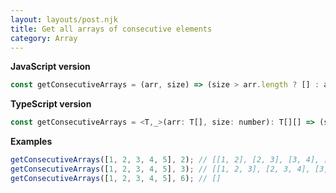 ```yaml
---
layout: layouts/post.njk
title: Get all arrays of consecutive elements
category: Array
---
```


**JavaScript version**

```js
const getConsecutiveArrays = (arr, size) => (size > arr.length ? [] : arr.slice(size - 1).map((_, i) => arr.slice(i, size + i)));
```

**TypeScript version**

```js
const getConsecutiveArrays = <T,_>(arr: T[], size: number): T[][] => (size > arr.length ? [] : arr.slice(size - 1).map((_, i) => arr.slice(i, size + i)));
```

**Examples**

```js
getConsecutiveArrays([1, 2, 3, 4, 5], 2); // [[1, 2], [2, 3], [3, 4], [4, 5]]
getConsecutiveArrays([1, 2, 3, 4, 5], 3); // [[1, 2, 3], [2, 3, 4], [3, 4, 5]]
getConsecutiveArrays([1, 2, 3, 4, 5], 6); // []
```
